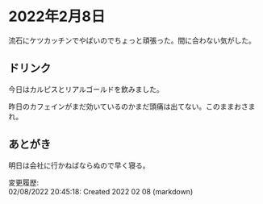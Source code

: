# 2022年2月8日

流石にケツカッチンでやばいのでちょっと頑張った。間に合わない気がした。

## ドリンク

今日はカルピスとリアルゴールドを飲みました。

昨日のカフェインがまだ効いているのかまだ頭痛は出てない。このままおさまれ。

## あとがき

明日は会社に行かねばならぬので早く寝る。

変更履歴:  
02/08/2022 20:45:18: Created 2022 02 08 (markdown)  

